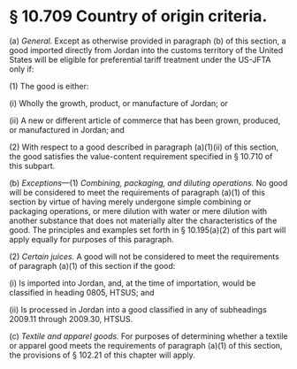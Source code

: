 # § 10.709   Country of origin criteria.

(a) *General.* Except as otherwise provided in paragraph (b) of this section, a good imported directly from Jordan into the customs territory of the United States will be eligible for preferential tariff treatment under the US-JFTA only if:


(1) The good is either:


(i) Wholly the growth, product, or manufacture of Jordan; or


(ii) A new or different article of commerce that has been grown, produced, or manufactured in Jordan; and


(2) With respect to a good described in paragraph (a)(1)(ii) of this section, the good satisfies the value-content requirement specified in § 10.710 of this subpart.


(b) *Exceptions*—(1) *Combining, packaging, and diluting operations.* No good will be considered to meet the requirements of paragraph (a)(1) of this section by virtue of having merely undergone simple combining or packaging operations, or mere dilution with water or mere dilution with another substance that does not materially alter the characteristics of the good. The principles and examples set forth in § 10.195(a)(2) of this part will apply equally for purposes of this paragraph.


(2) *Certain juices.* A good will not be considered to meet the requirements of paragraph (a)(1) of this section if the good:


(i) Is imported into Jordan, and, at the time of importation, would be classified in heading 0805, HTSUS; and


(ii) Is processed in Jordan into a good classified in any of subheadings 2009.11 through 2009.30, HTSUS.


(c) *Textile and apparel goods.* For purposes of determining whether a textile or apparel good meets the requirements of paragraph (a)(1) of this section, the provisions of § 102.21 of this chapter will apply.




